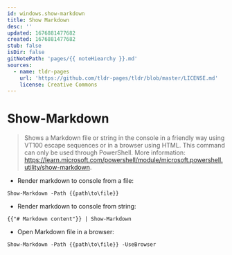 ```yaml
---
id: windows.show-markdown
title: Show Markdown
desc: ''
updated: 1676881477682
created: 1676881477682
stub: false
isDir: false
gitNotePath: 'pages/{{ noteHiearchy }}.md'
sources:
  - name: tldr-pages
    url: 'https://github.com/tldr-pages/tldr/blob/master/LICENSE.md'
    license: Creative Commons
---
```

# Show-Markdown

> Shows a Markdown file or string in the console in a friendly way using VT100 escape sequences or in a browser using HTML.
> This command can only be used through PowerShell.
> More information: <https://learn.microsoft.com/powershell/module/microsoft.powershell.utility/show-markdown>.

- Render markdown to console from a file:

`Show-Markdown -Path {{path\to\file}}`

- Render markdown to console from string:

`{{"# Markdown content"}} | Show-Markdown`

- Open Markdown file in a browser:

`Show-Markdown -Path {{path\to\file}} -UseBrowser`


